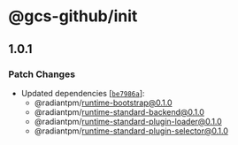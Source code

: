 # @gcs-github/init

## 1.0.1
### Patch Changes

- Updated dependencies [[`be7986a`](https://github.com/RadiantGuild/Apps.RadiantPM/commit/be7986a62980476e650169f8ec49445ff1943d89)]:
  - @radiantpm/runtime-bootstrap@0.1.0
  - @radiantpm/runtime-standard-backend@0.1.0
  - @radiantpm/runtime-standard-plugin-loader@0.1.0
  - @radiantpm/runtime-standard-plugin-selector@0.1.0
